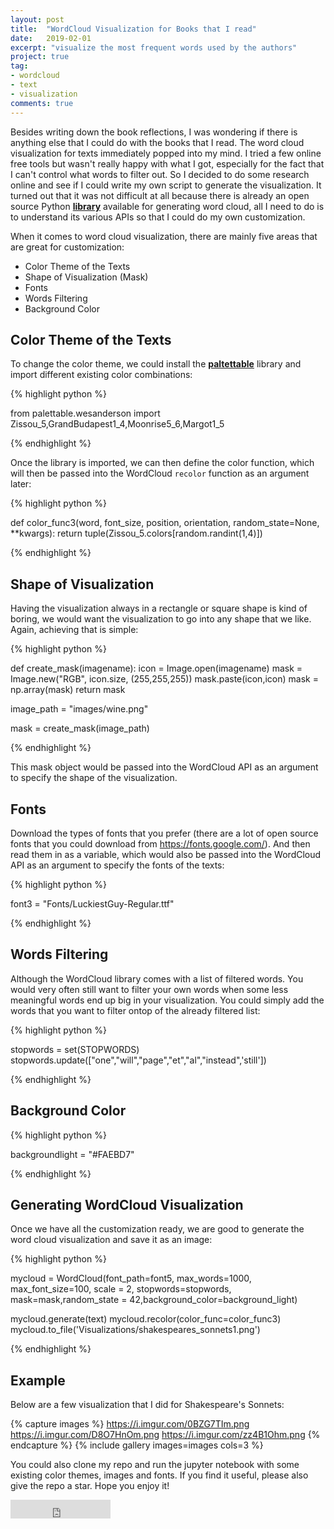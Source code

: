 ```yaml
---
layout: post
title:  "WordCloud Visualization for Books that I read"
date:   2019-02-01
excerpt: "visualize the most frequent words used by the authors"
project: true
tag:
- wordcloud 
- text
- visualization
comments: true
---
```

     
Besides writing down the book reflections, I was wondering if there is anything else that I could do with the books that I read. The word cloud visualization for texts immediately popped into my mind. I tried a few online free tools but wasn't really happy with what I got, especially for the fact that I can't control what words to filter out. So I decided to do some research online and see if I could write my own script to generate the visualization. It turned out that it was not difficult at all because there is already an open source Python <a href="https://github.com/amueller/word_cloud"><b>library</b></a> available for generating word cloud, all I need to do is to understand its various APIs so that I could do my own customization. 

When it comes to word cloud visualization, there are mainly five areas that are great for customization:

* Color Theme of the Texts
* Shape of Visualization (Mask)
* Fonts
* Words Filtering
* Background Color

## Color Theme of the Texts

To change the color theme, we could install the <a href="https://jiffyclub.github.io/palettable/"><b>paltettable</b></a> library and import different existing color combinations:

{% highlight python %}

from palettable.wesanderson import Zissou_5,GrandBudapest1_4,Moonrise5_6,Margot1_5

{% endhighlight %} 

Once the library is imported, we can then define the color function, which will then be passed into the WordCloud `recolor` function as an argument later:

{% highlight python %}

def color_func3(word, font_size, position, orientation, random_state=None, **kwargs):
    return tuple(Zissou_5.colors[random.randint(1,4)])

{% endhighlight %}

## Shape of Visualization

Having the visualization always in a rectangle or square shape is kind of boring, we would want the visualization to go into any shape that we like. Again, achieving that is simple:

{% highlight python %}

def create_mask(imagename):
    icon = Image.open(imagename)
    mask = Image.new("RGB", icon.size, (255,255,255))
    mask.paste(icon,icon)
    mask = np.array(mask)
    return mask

image_path = "images/wine.png"

mask = create_mask(image_path)

{% endhighlight %}

This mask object would be passed into the WordCloud API as an argument to specify the shape of the visualization.

## Fonts

Download the types of fonts that you prefer (there are a lot of open source fonts that you could download from https://fonts.google.com/). And then read them in as a variable, which would also be passed into the WordCloud API as an argument to specify the fonts of the texts:

{% highlight python %}

font3 = "Fonts/LuckiestGuy-Regular.ttf"

{% endhighlight %}

## Words Filtering

Although the WordCloud library comes with a list of filtered words. You would very often still want to filter your own words when some less meaningful words end up big in your visualization. You could simply add the words that you want to filter ontop of the already filtered list:

{% highlight python %}

stopwords = set(STOPWORDS)
stopwords.update(["one","will","page","et","al","instead",'still'])

{% endhighlight %}

## Background Color

{% highlight python %}

backgroundlight = "#FAEBD7"

{% endhighlight %}

## Generating WordCloud Visualization

Once we have all the customization ready, we are good to generate the word cloud visualization and save it as an image:

{% highlight python %}


mycloud = WordCloud(font_path=font5, max_words=1000, max_font_size=100, scale = 2, 
                    stopwords=stopwords, mask=mask,random_state = 42,background_color=background_light)

mycloud.generate(text)
mycloud.recolor(color_func=color_func3)
mycloud.to_file('Visualizations/shakespeares_sonnets1.png')

{% endhighlight %}

## Example

Below are a few visualization that I did for Shakespeare's Sonnets:

{% capture images %}
        https://i.imgur.com/0BZG7TIm.png
        https://i.imgur.com/D8O7HnOm.png
	https://i.imgur.com/zz4B1Ohm.png
{% endcapture %}
{% include gallery images=images cols=3 %}

You could also clone my repo and run the jupyter notebook with some existing color themes, images and fonts. If you find it useful, please also give the repo a star. Hope you enjoy it!


<iframe src="https://ghbtns.com/github-btn.html?user=Ming0217&repo=WordCloud_Visualization&type=star&count=true&size=large" frameborder="0" scrolling="0" width="160px" height="30px"></iframe>    
      



